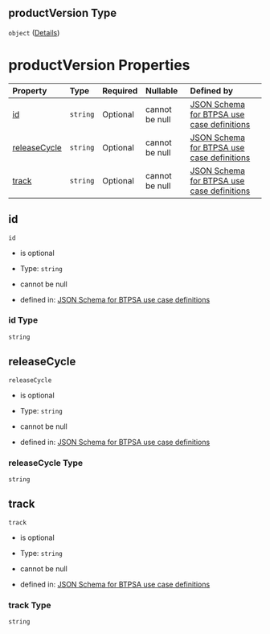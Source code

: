 ## productVersion Type

`object` ([Details](btpsa-usecase-properties-services-items-allof-1-then-allof-41-then-allof-2-then-properties-parameters-properties-data-properties-productversion.md))

# productVersion Properties

| Property                      | Type     | Required | Nullable       | Defined by                                                                                                                                                                                                                                                                                                                                                                                      |
| :---------------------------- | :------- | :------- | :------------- | :---------------------------------------------------------------------------------------------------------------------------------------------------------------------------------------------------------------------------------------------------------------------------------------------------------------------------------------------------------------------------------------------- |
| [id](#id)                     | `string` | Optional | cannot be null | [JSON Schema for BTPSA use case definitions](btpsa-usecase-properties-services-items-allof-1-then-allof-41-then-allof-2-then-properties-parameters-properties-data-properties-productversion-properties-id.md "undefined#/properties/services/items/allOf/1/then/allOf/41/then/allOf/2/then/properties/parameters/properties/data/properties/productVersion/properties/id")                     |
| [releaseCycle](#releasecycle) | `string` | Optional | cannot be null | [JSON Schema for BTPSA use case definitions](btpsa-usecase-properties-services-items-allof-1-then-allof-41-then-allof-2-then-properties-parameters-properties-data-properties-productversion-properties-releasecycle.md "undefined#/properties/services/items/allOf/1/then/allOf/41/then/allOf/2/then/properties/parameters/properties/data/properties/productVersion/properties/releaseCycle") |
| [track](#track)               | `string` | Optional | cannot be null | [JSON Schema for BTPSA use case definitions](btpsa-usecase-properties-services-items-allof-1-then-allof-41-then-allof-2-then-properties-parameters-properties-data-properties-productversion-properties-track.md "undefined#/properties/services/items/allOf/1/then/allOf/41/then/allOf/2/then/properties/parameters/properties/data/properties/productVersion/properties/track")               |

## id



`id`

*   is optional

*   Type: `string`

*   cannot be null

*   defined in: [JSON Schema for BTPSA use case definitions](btpsa-usecase-properties-services-items-allof-1-then-allof-41-then-allof-2-then-properties-parameters-properties-data-properties-productversion-properties-id.md "undefined#/properties/services/items/allOf/1/then/allOf/41/then/allOf/2/then/properties/parameters/properties/data/properties/productVersion/properties/id")

### id Type

`string`

## releaseCycle



`releaseCycle`

*   is optional

*   Type: `string`

*   cannot be null

*   defined in: [JSON Schema for BTPSA use case definitions](btpsa-usecase-properties-services-items-allof-1-then-allof-41-then-allof-2-then-properties-parameters-properties-data-properties-productversion-properties-releasecycle.md "undefined#/properties/services/items/allOf/1/then/allOf/41/then/allOf/2/then/properties/parameters/properties/data/properties/productVersion/properties/releaseCycle")

### releaseCycle Type

`string`

## track



`track`

*   is optional

*   Type: `string`

*   cannot be null

*   defined in: [JSON Schema for BTPSA use case definitions](btpsa-usecase-properties-services-items-allof-1-then-allof-41-then-allof-2-then-properties-parameters-properties-data-properties-productversion-properties-track.md "undefined#/properties/services/items/allOf/1/then/allOf/41/then/allOf/2/then/properties/parameters/properties/data/properties/productVersion/properties/track")

### track Type

`string`
